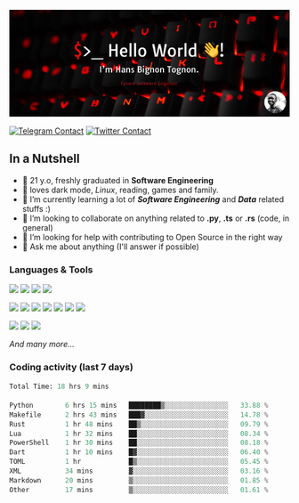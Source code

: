 ![Cover](assets/gh-readme-cover.png)

[![Telegram Contact](https://img.shields.io/badge/Telegram-%230088CC.svg?style=for-the-badge&logo=telegram&logoColor=white)](https://t.me/hanstobi) [![Twitter Contact](https://img.shields.io/badge/Twitter-%2308A0E9.svg?style=for-the-badge&logo=twitter&logoColor=white)](https://twitter.com/_tobihans)

## In a Nutshell
- 👤 21 y.o, freshly graduated in **Software Engineering**
- 🖤 loves dark mode, *Linux*, reading, games and family.
- 🌱 I’m currently learning a lot of ***Software Engineering*** and ***Data*** related stuffs :)
- 👯 I’m looking to collaborate on anything related to **.py**, **.ts** or **.rs** (code, in general)
- 🤔 I’m looking for help with contributing to Open Source in the right way
- 💬 Ask me about anything (I'll answer if possible)

### Languages & Tools
![](https://img.shields.io/badge/Linux-%23eab30f.svg?style=for-the-badge&logo=linux&logoColor=black) ![](https://img.shields.io/badge/Git-%23e54a2f.svg?style=for-the-badge&logo=git&logoColor=white) ![](https://img.shields.io/badge/Github-%231a1d21.svg?style=for-the-badge&logo=github&logoColor=white) ![](https://img.shields.io/badge/Docker-%230394f0.svg?style=for-the-badge&logo=docker&logoColor=white)

![](https://img.shields.io/badge/C-%231a1d21.svg?style=for-the-badge&logo=C&logoColor=white) ![](https://img.shields.io/badge/TypeScript-%230074c2.svg?style=for-the-badge&logo=typescript&logoColor=white) ![](https://img.shields.io/badge/Python-%23f0c540.svg?style=for-the-badge&logo=python) ![](https://img.shields.io/badge/Rust-%23ea4800.svg?style=for-the-badge&logo=rust) ![](https://img.shields.io/badge/Php-%237175aa.svg?style=for-the-badge&logo=php&logoColor=white) ![](https://img.shields.io/badge/HTML-%23d84924.svg?style=for-the-badge&logo=html5&logoColor=white) ![](https://img.shields.io/badge/Scss-%23c45f92.svg?style=for-the-badge&logo=sass&logoColor=white)

![](https://img.shields.io/badge/Vue-%23314559.svg?style=for-the-badge&logo=vue.js) ![](https://img.shields.io/badge/Laravel-%23e54a2f.svg?style=for-the-badge&logo=laravel&logoColor=white) ![](https://img.shields.io/badge/Adonis-%235a45ff.svg?style=for-the-badge&logo=adonisjs)

*And many more...*

### Coding activity (last 7 days)
<!--START_SECTION:waka-->

```python
Total Time: 18 hrs 9 mins

Python        6 hrs 15 mins   ████████▒░░░░░░░░░░░░░░░░   33.88 %
Makefile      2 hrs 43 mins   ███▓░░░░░░░░░░░░░░░░░░░░░   14.78 %
Rust          1 hr 48 mins    ██▒░░░░░░░░░░░░░░░░░░░░░░   09.79 %
Lua           1 hr 32 mins    ██░░░░░░░░░░░░░░░░░░░░░░░   08.34 %
PowerShell    1 hr 30 mins    ██░░░░░░░░░░░░░░░░░░░░░░░   08.18 %
Dart          1 hr 10 mins    █▓░░░░░░░░░░░░░░░░░░░░░░░   06.40 %
TOML          1 hr            █▒░░░░░░░░░░░░░░░░░░░░░░░   05.45 %
XML           34 mins         ▓░░░░░░░░░░░░░░░░░░░░░░░░   03.16 %
Markdown      20 mins         ▒░░░░░░░░░░░░░░░░░░░░░░░░   01.85 %
Other         17 mins         ▒░░░░░░░░░░░░░░░░░░░░░░░░   01.61 %
```

<!--END_SECTION:waka-->
